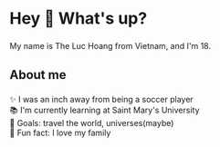 <h1 align="left">Hey 👋 What's up?</h1>

###

<p align="left">My name is The Luc Hoang from Vietnam, and I'm 18.</p>

###

<h2 align="left">About me</h2>

###

<p align="left">✨ I was an inch away from being a soccer player<br>📚 I'm currently learning at Saint Mary's University<br>🎯 Goals: travel the world, universes(maybe)<br>🎲 Fun fact: I love my family</p>

###

